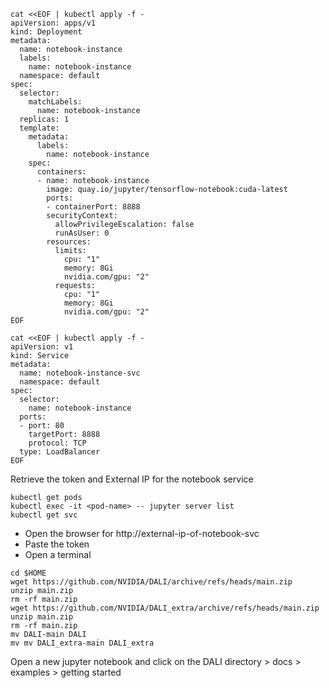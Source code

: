 ```
cat <<EOF | kubectl apply -f -
apiVersion: apps/v1
kind: Deployment
metadata:
  name: notebook-instance
  labels:
    name: notebook-instance
  namespace: default
spec:
  selector:
    matchLabels:
      name: notebook-instance
  replicas: 1
  template:
    metadata:
      labels:
        name: notebook-instance
    spec:
      containers:
      - name: notebook-instance
        image: quay.io/jupyter/tensorflow-notebook:cuda-latest
        ports:
        - containerPort: 8888
        securityContext:
          allowPrivilegeEscalation: false
          runAsUser: 0      
        resources:
          limits:
            cpu: "1"
            memory: 8Gi
            nvidia.com/gpu: "2"
          requests:
            cpu: "1"
            memory: 8Gi
            nvidia.com/gpu: "2"  
EOF

cat <<EOF | kubectl apply -f -
apiVersion: v1
kind: Service
metadata:
  name: notebook-instance-svc
  namespace: default
spec:
  selector:
    name: notebook-instance
  ports:
  - port: 80
    targetPort: 8888
    protocol: TCP
  type: LoadBalancer
EOF
```
Retrieve the token and External IP for the notebook service
```
kubectl get pods
kubectl exec -it <pod-name> -- jupyter server list
kubectl get svc
```
* Open the browser for http://external-ip-of-notebook-svc
* Paste the token
* Open a terminal
```
cd $HOME
wget https://github.com/NVIDIA/DALI/archive/refs/heads/main.zip
unzip main.zip
rm -rf main.zip
wget https://github.com/NVIDIA/DALI_extra/archive/refs/heads/main.zip
unzip main.zip
rm -rf main.zip
mv DALI-main DALI
mv mv DALI_extra-main DALI_extra
```
Open a new jupyter notebook and click on the DALI directory > docs > examples > getting started
